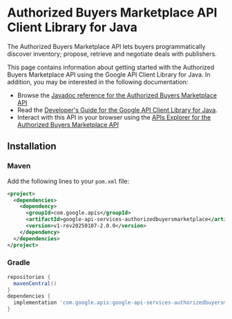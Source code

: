 # Authorized Buyers Marketplace API Client Library for Java

The Authorized Buyers Marketplace API lets buyers programmatically discover inventory; propose, retrieve and negotiate deals with publishers.

This page contains information about getting started with the Authorized Buyers Marketplace API
using the Google API Client Library for Java. In addition, you may be interested
in the following documentation:

* Browse the [Javadoc reference for the Authorized Buyers Marketplace API][javadoc]
* Read the [Developer's Guide for the Google API Client Library for Java][google-api-client].
* Interact with this API in your browser using the [APIs Explorer for the Authorized Buyers Marketplace API][api-explorer]

## Installation

### Maven

Add the following lines to your `pom.xml` file:

```xml
<project>
  <dependencies>
    <dependency>
      <groupId>com.google.apis</groupId>
      <artifactId>google-api-services-authorizedbuyersmarketplace</artifactId>
      <version>v1-rev20250107-2.0.0</version>
    </dependency>
  </dependencies>
</project>
```

### Gradle

```gradle
repositories {
  mavenCentral()
}
dependencies {
  implementation 'com.google.apis:google-api-services-authorizedbuyersmarketplace:v1-rev20250107-2.0.0'
}
```

[javadoc]: https://googleapis.dev/java/google-api-services-authorizedbuyersmarketplace/latest/index.html
[google-api-client]: https://github.com/googleapis/google-api-java-client/
[api-explorer]: https://developers.google.com/apis-explorer/#p/authorizedbuyersmarketplace/v1/
